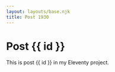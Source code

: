 ```yaml
---
layout: layouts/base.njk
title: Post 1930
---
```


# Post {{ id }}

This is post {{ id }} in my Eleventy project.

